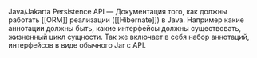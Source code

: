 Java/Jakarta Persistence API — Документация того, как должны работать [[ORM]] реализации ([[Hibernate]]) в Java. Например какие аннотации должны быть, какие интерфейсы должны существовать, жизненный цикл сущности. Так же включает в себя набор аннотаций, интерфейсов в виде обычного Jar с API.